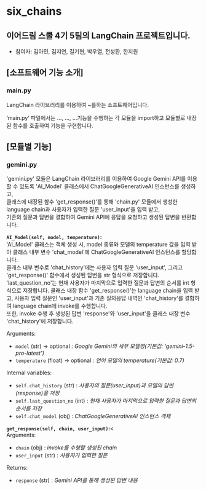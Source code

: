 # six_chains
## 이어드림 스쿨 4기 5팀의 LangChain 프로젝트입니다.
- 참여자: 김아민, 김지연, 길기현, 박우열, 전성환, 한지원

## [소프트웨어 기능 소개]

### main.py

LangChain 라이브러리를 이용하여 ~를하는 소프트웨어입니다.

‘main.py’ 파일에서는 ..., ..., ...기능을 수행하는 각 모듈을 import하고 모듈별로 내장된 함수를 호출하여 기능을 구현합니다.

## [모듈별 기능]

### gemini.py
'gemini.py' 모듈은 LangChain 라이브러리를 이용하여 Google Gemini API를 이용할 수 있도록 'AI_Model' 클래스에서 ChatGoogleGenerativeAI 인스턴스를 생성하고, <br>
클래스에 내장된 함수 'get_response()'를 통해 'chain.py' 모듈에서 생성한 language chain과 사용자가 입력한 질문 'user_input'을 입력 받고, <br>
기존의 질문과 답변을 결합하여 Gemini API에 응답을 요청하고 생성된 답변을 반환합니다.

**`AI_Model(self, model, temperature)`:** <br>
'AI_Model' 클래스는 객체 생성 시, model 종류와 모델의 temperature 값을 입력 받아 클래스 내부 변수 'chat_model'에 ChatGoogleGenerativeAI 인스턴스를 할당합니다.<br>
클래스 내부 변수로 'chat_history'에는 사용자 입력 질문 'user_input', 그리고 'get_response()' 함수에서 생성된 답변을 str 형식으로 저장합니다.<br>
'last_question_no'는 현재 사용자가 마지막으로 입력한 질문과 답변의 순서를 int 형식으로 저장합니다.
클래스 내장 함수 'get_response()'는 language chain을 입력 받고, 사용자 입력 질문인 'user_input'과 기존 질의응답 내역인 'chat_history'를 결합하여 language chain에 invoke를 수행합니다. <br>
또한, invoke 수행 후 생성된 답변 'response'와 'user_input'을 클래스 내장 변수 'chat_history'에 저장합니다.

Arguments:
- `model` (str) -> optional : *Google Gemini의 세부 모델명(기본값: 'gemini-1.5-pro-latest')*
- `temperature` (float) -> optional : *언어 모델의 temperature(기본값: 0.7)*

Internal variables:
- `self.chat_history` (str) : *사용자의 질문(user_input)과 모델의 답변(response)을 저장*
- `self.last_question_no` (int) : *현재 사용자가 마지막으로 입력한 질문과 답변의 순서를 저장*
- `self.chat_model` (obj) : *ChatGoogleGenerativeAI 인스턴스 객체*

**`get_response(self, chain, user_input)`:**<<br>
Arguments:
- `chain` (obj) :  *invoke를 수행할 생성된 chain*
- `user_input` (str) : *사용자가 입력한 질문*

Returns:
- `response` (str) : *Gemini API를 통해 생성된 답변 내용*
<br>
<br>
